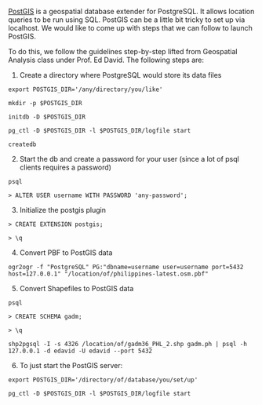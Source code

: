 
[PostGIS](https://postgis.net/) is a geospatial database extender for PostgreSQL. It allows location queries to be run using SQL. PostGIS can be a little bit tricky to set up via localhost. We would like to come up with steps that we can follow to launch PostGIS. 

To do this, we follow the guidelines step-by-step lifted from Geospatial Analysis class under Prof. Ed David. The following steps are:

1. Create a directory where PostgreSQL would store its data files

```
export POSTGIS_DIR='/any/directory/you/like'

mkdir -p $POSTGIS_DIR

initdb -D $POSTGIS_DIR

pg_ctl -D $POSTGIS_DIR -l $POSTGIS_DIR/logfile start

createdb
```

2. Start the db and create a password for your user (since a lot of psql clients requires a password)

```
psql

> ALTER USER username WITH PASSWORD 'any-password';
```

3. Initialize the postgis plugin

```
> CREATE EXTENSION postgis;

> \q
```

4. Convert PBF to PostGIS data

```
ogr2ogr -f "PostgreSQL" PG:"dbname=username user=username port=5432 host=127.0.0.1" "/location/of/philippines-latest.osm.pbf"
```

5. Convert Shapefiles to PostGIS data

```
psql

> CREATE SCHEMA gadm;

> \q

shp2pgsql -I -s 4326 /location/of/gadm36_PHL_2.shp gadm.ph | psql -h 127.0.0.1 -d edavid -U edavid --port 5432
```

6. To just start the PostGIS server:

```
export POSTGIS_DIR='/directory/of/database/you/set/up'

pg_ctl -D $POSTGIS_DIR -l $POSTGIS_DIR/logfile start
```


```python

```
